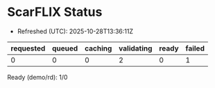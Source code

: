 ﻿# ScarFLIX Status

* Refreshed (UTC): 2025-10-28T13:36:11Z

| requested | queued | caching | validating | ready | failed |
|-----------|--------|---------|------------|-------|--------|
| 0 | 0 | 0 | 2 | 0 | 1 |

Ready (demo/rd): 1/0
